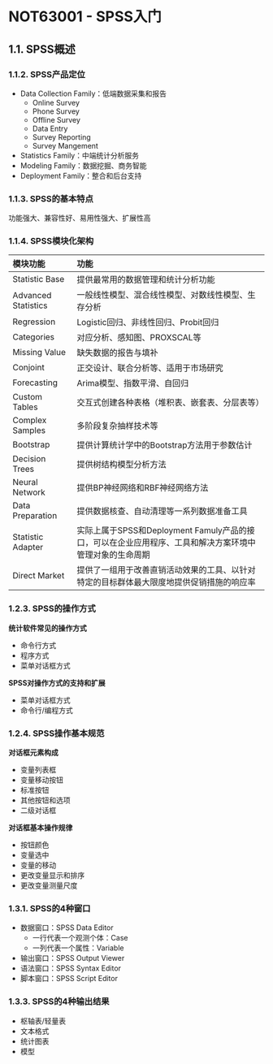 # NOT63001 - SPSS入门

## 1.1. SPSS概述

### 1.1.2. SPSS产品定位

* Data Collection Family：低端数据采集和报告
  * Online Survey
  * Phone Survey
  * Offline Survey
  * Data Entry
  * Survey Reporting
  * Survey Mangement
* Statistics Family：中端统计分析服务
* Modeling Family：数据挖掘、商务智能
* Deployment Family：整合和后台支持

### 1.1.3. SPSS的基本特点

功能强大、兼容性好、易用性强大、扩展性高

### 1.1.4. SPSS模块化架构

| 模块功能 | 功能 |
| :--- | :--- |
| Statistic Base | 提供最常用的数据管理和统计分析功能 |
| Advanced Statistics | 一般线性模型、混合线性模型、对数线性模型、生存分析 |
| Regression | Logistic回归、非线性回归、Probit回归 |
| Categories | 对应分析、感知图、PROXSCAL等 |
| Missing Value | 缺失数据的报告与填补 |
| Conjoint | 正交设计、联合分析等、适用于市场研究 |
| Forecasting | Arima模型、指数平滑、自回归 |
| Custom Tables | 交互式创建各种表格（堆积表、嵌套表、分层表等） |
| Complex Samples | 多阶段复杂抽样技术等 |
| Bootstrap | 提供计算统计学中的Bootstrap方法用于参数估计 |
| Decision Trees | 提供树结构模型分析方法 |
| Neural Network | 提供BP神经网络和RBF神经网络方法 |
| Data Preparation | 提供数据核查、自动清理等一系列数据准备工具 |
| Statistic Adapter | 实际上属于SPSS和Deployment Famuly产品的接口，可以在企业应用程序、工具和解决方案环境中管理对象的生命周期 |
| Direct Market | 提供了一组用于改善直销活动效果的工具、以针对特定的目标群体最大限度地提供促销措施的响应率 |

### 1.2.3. SPSS的操作方式

**统计软件常见的操作方式**

* 命令行方式
* 程序方式
* 菜单对话框方式

**SPSS对操作方式的支持和扩展**

* 菜单对话框方式
* 命令行/编程方式

### 1.2.4. SPSS操作基本规范

**对话框元素构成**

* 变量列表框
* 变量移动按钮
* 标准按钮
* 其他按钮和选项
* 二级对话框

**对话框基本操作规律**

* 按钮颜色
* 变量选中
* 变量的移动
* 更改变量显示和排序
* 更改变量测量尺度

### 1.3.1. SPSS的4种窗口

* 数据窗口：SPSS Data Editor
  * 一行代表一个观测个体：Case
  * 一列代表一个属性：Variable
* 输出窗口：SPSS Output Viewer
* 语法窗口：SPSS Syntax Editor
* 脚本窗口：SPSS Script Editor

### 1.3.3. SPSS的4种输出结果

* 枢轴表/轻量表
* 文本格式
* 统计图表
* 模型



